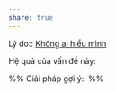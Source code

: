 ```yaml
---
share: true
---
```

Lý do:: [Không ai hiểu mình](./C%E1%BA%A3m%20nh%E1%BA%ADn%20v%E1%BB%81%20ng%C6%B0%E1%BB%9Di%20kh%C3%A1c/Kh%C3%B4ng%20ai%20hi%E1%BB%83u%20m%C3%ACnh.md)

Hệ quả của vấn đề này:


%%
Giải pháp gợi ý:: 
%%


